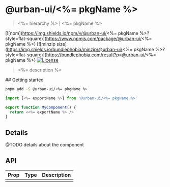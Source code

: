 # @urban-ui/<%= pkgName %>

> <%= hierarchy %> | <%= pkgName %>

[![npm](https://img.shields.io/npm/v/@urban-ui/<%= pkgName %>?style=flat-square)](https://www.npmjs.com/package/@urban-ui/<%= pkgName %>)
[![minzip size](https://img.shields.io/bundlephobia/minzip/@urban-ui/<%= pkgName %>?style=flat-square)](https://bundlephobia.com/result?p=@urban-ui/<%= pkgName %>)
[![License](https://img.shields.io/github/license/mattstyles/urban-ui.svg?style=flat-square)](https://github.com/mattstyles/urban-ui/blob/master/license.md)

> <%= description %>

## Getting started

```sh
pnpm add -S @urban-ui/<%= pkgName %>
```

```js
import {<%= exportName %>} from '@urban-ui/<%= pkgName %>'

export function MyComponent() {
  return <<%= exportName %> />
}
```

## Details

@TODO details about the component

## API

| Prop | Type | Description |
| ---- | ---- | ----------- |
|      |      |             |

